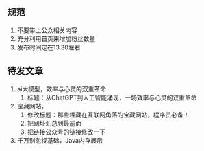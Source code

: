 

## 规范

1. 不要带上公众相关内容
2. 充分利用首页来增加粉丝数量
3. 发布时间定在13.30左右



## 待发文章

1. ai大模型，效率与心灵的双重革命
   1. 标题：从ChatGPT到人工智能涌现，一场效率与心灵的双重革命
2. 宝藏网站，
   1. 修改标题：那些埋藏在互联网角落的宝藏网站，程序员必备！
   2. 把网址汇总到最前面
   3. 把链接公众号的链接修改一下
3. 千万别忽视基础，Java内存展示